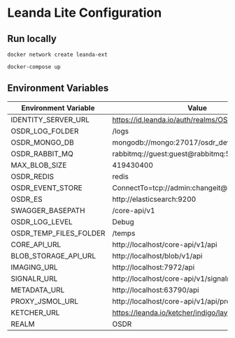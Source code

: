 # Leanda Lite Configuration

## Run locally

```terminal
docker network create leanda-ext
```

```terminal
docker-compose up
```

## Environment Variables

Environment Variable            | Value
------------------------------- | -------------
IDENTITY_SERVER_URL             | https://id.leanda.io/auth/realms/OSDR
OSDR_LOG_FOLDER                 | /logs
OSDR_MONGO_DB                   | mongodb://mongo:27017/osdr_dev
OSDR_RABBIT_MQ                  | rabbitmq://guest:guest@rabbitmq:5672/osdr_dev
MAX_BLOB_SIZE                   | 419430400
OSDR_REDIS                      | redis
OSDR_EVENT_STORE                | ConnectTo=tcp://admin:changeit@eventstore:1113
OSDR_ES                         | http://elasticsearch:9200
SWAGGER_BASEPATH                | /core-api/v1
OSDR_LOG_LEVEL                  | Debug
OSDR_TEMP_FILES_FOLDER          | /temps
CORE_API_URL                    | http://localhost/core-api/v1/api
BLOB_STORAGE_API_URL            | http://localhost/blob/v1/api
IMAGING_URL                     | http://localhost:7972/api
SIGNALR_URL                     | http://localhost/core-api/v1/signalr
METADATA_URL                    | http://localhost:63790/api
PROXY_JSMOL_URL                 | http://localhost/core-api/v1/api/proxy/jsmol
KETCHER_URL                     | https://leanda.io/ketcher/indigo/layout
REALM                           | OSDR
